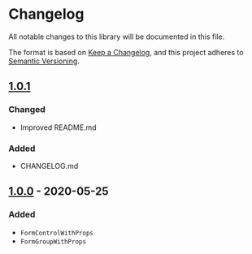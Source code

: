 # Changelog

All notable changes to this library will be documented in this file.

The format is based on [Keep a Changelog](https://keepachangelog.com/en/1.0.0/),
and this project adheres to [Semantic Versioning](https://semver.org/spec/v2.0.0.html).

## [1.0.1]

### Changed

- Improved README.md

### Added

- CHANGELOG.md

## [1.0.0] - 2020-05-25

### Added

- `FormControlWithProps`
- `FormGroupWithProps`

[1.0.1]: https://www.npmjs.com/package/@kbru/control-props/v/1.0.1
[1.0.0]: https://www.npmjs.com/package/@kbru/control-props/v/1.0.0
